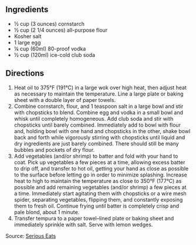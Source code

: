 ---
---

## Ingredients
 - &frac12; cup (3 ounces) cornstarch
 - &frac12; cup (2 1/4 ounces) all-purpose flour
 - Kosher salt
 - 1 large egg
 - &frac14; cup (60ml) 80-proof vodka
 - &frac12; cup (120ml) ice-cold club soda

## Directions

1. Heat oil to 375°F (191°C) in a large wok over high heat, then adjust heat as necessary to maintain the temperature. Line a large plate or baking sheet with a double layer of paper towels.
2. Combine cornstarch, flour, and 1 teaspoon salt in a large bowl and stir with chopsticks to blend. Combine egg and vodka in a small bowl and whisk until completely homogeneous. Add club soda and stir with chopsticks until barely combined. Immediately add to bowl with flour and, holding bowl with one hand and chopsticks in the other, shake bowl back and forth while vigorously stirring with chopsticks until liquid and dry ingredients are just barely combined. There should still be many bubbles and pockets of dry flour.
3. Add vegetables (and/or shrimp) to batter and fold with your hand to coat. Pick up vegetables a few pieces at a time, allowing excess batter to drip off, and transfer to hot oil, getting your hand as close as possible to the surface before letting go in order to minimize splashing. Increase heat to high to maintain the temperature as close to 350°F (177°C) as possible and add remaining vegetables (and/or shrimp) a few pieces at a time. Immediately start agitating them with chopsticks or a wire mesh spider, separating vegetables, flipping them, and constantly exposing them to fresh oil. Continue frying until batter is completely crisp and pale blond, about 1 minute.
4. Transfer tempura to a paper towel–lined plate or baking sheet and immediately sprinkle with salt. Serve with lemon wedges.

Source: [Serious Eats](http://www.seriouseats.com/recipes/2017/09/the-food-lab-tempura-vegetables-shrimp-recipe.html)
